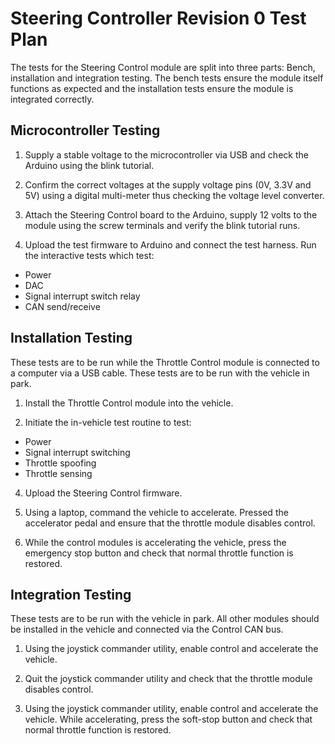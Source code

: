 # Steering Controller Revision 0 Test Plan

The tests for the Steering Control module are split into three parts: Bench,
installation and integration testing. The bench tests ensure the module itself functions as expected
and the installation tests ensure the module is integrated correctly.

## Microcontroller Testing

1. Supply a stable voltage to the microcontroller via USB and check the
Arduino using the
blink tutorial.

2. Confirm the correct voltages at the supply voltage pins (0V, 3.3V and 5V)
using a digital multi-meter thus checking the voltage level converter.

3. Attach the Steering Control board to the Arduino, supply 12 volts to the
module using the screw terminals and verify the blink tutorial runs.

4. Upload the test firmware to Arduino and connect the test harness. Run the
interactive tests which test:
  - Power
  - DAC
  - Signal interrupt switch relay
  - CAN send/receive



## Installation Testing
These tests are to be run while the Throttle Control module is connected to a
computer via a USB cable. These tests are to be run with the vehicle in park.

1. Install the Throttle Control module into the vehicle.

2. Initiate the in-vehicle test routine to test:
 - Power
 - Signal interrupt switching
 - Throttle spoofing
 - Throttle sensing

4. Upload the Steering Control firmware.

5. Using a laptop, command the vehicle to accelerate. Pressed the
accelerator pedal and ensure that the throttle module disables control.

6. While the control modules is accelerating the vehicle,
press the emergency stop button and check that normal throttle function is restored.

## Integration Testing
These tests are to be run with the vehicle in park. All other modules should be
installed in the vehicle and connected via the Control CAN bus.

1. Using the joystick commander utility, enable control and accelerate the vehicle.

2. Quit the joystick commander utility and check that the throttle module disables control.

3. Using the joystick commander utility, enable control and accelerate the vehicle.
While accelerating, press the soft-stop button and check that normal throttle function is restored.
